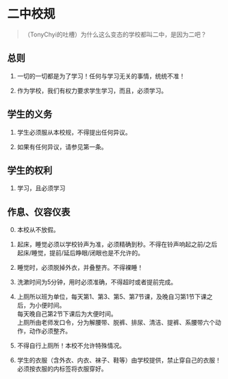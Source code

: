 # 二中校规

> （TonyChyi的吐槽）为什么这么变态的学校都叫二中，是因为二吧？

## 总则

1. 一切的一切都是为了学习！任何与学习无关的事情，统统不准！

2. 作为学校，我们有权力要求学生学习，而且，必须学习。

## 学生的义务

1. 学生必须服从本校规，不得提出任何异议。

2. 如果有任何异议，请参见第一条。

## 学生的权利

1. 学习，且必须学习

## 作息、仪容仪表

0. 本校从不放假。

1. 起床，睡觉必须以学校铃声为准，必须精确到秒。不得在铃声响起之前/之后起床/睡觉，提前/延后睁眼/闭眼也是不允许的。

2. 睡觉时，必须脱掉外衣，并叠整齐。不得裸睡！

3. 洗漱时间为5分钟，用时必须准确，不得超时或者提前完成。

4. 上厕所以班为单位，每天第1、第3、第5、第7节课，及晚自习第1节下课之后，为小便时间。  
每天晚自己第2节下课后为大便时间。  
上厕所由老师发口令，分为解腰带、脱裤、排尿、清洁、提裤、系腰带六个动作，动作必须整齐。

5. 不得自行上厕所！本校不允许特殊情况。

6. 学生的衣服（含外衣、内衣、袜子、鞋等）由学校提供，禁止穿自己的衣服！必须按衣服的内标签将衣服穿好。
